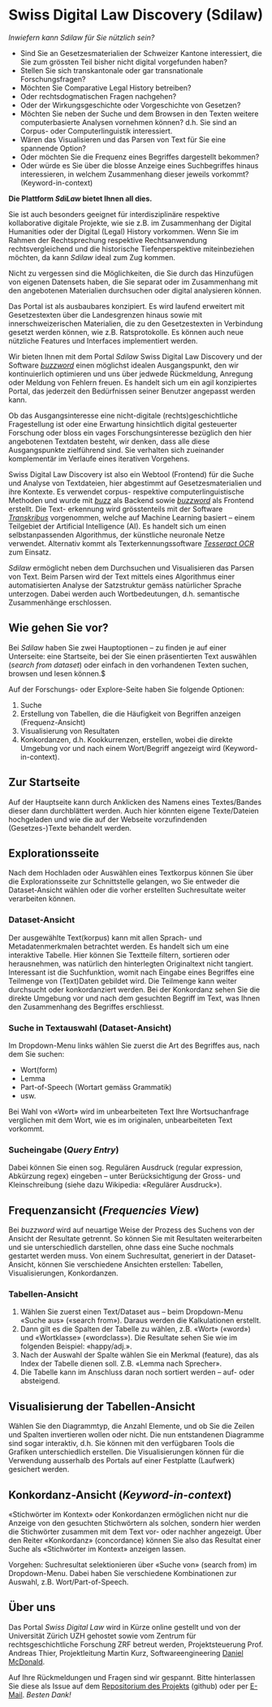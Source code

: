 <br><br>

# Swiss Digital Law Discovery (**Sdilaw**)

*Inwiefern kann *Sdilaw* für Sie nützlich sein?*

* Sind Sie an Gesetzesmaterialien der Schweizer Kantone interessiert, die Sie zum grössten Teil bisher nicht digital vorgefunden haben?
* Stellen Sie sich transkantonale oder gar transnationale Forschungsfragen?
* Möchten Sie Comparative Legal History betreiben?
* Oder rechtsdogmatischen Fragen nachgehen?
* Oder der Wirkungsgeschichte oder Vorgeschichte von Gesetzen?
* Möchten Sie neben der Suche und dem Browsen in den Texten weitere computerbasierte Analysen vornehmen können? d.h. Sie sind an Corpus- oder Computerlinguistik interessiert.
* Wären das Visualisieren und das Parsen von Text für Sie eine spannende Option?
* Oder möchten Sie die Frequenz eines Begriffes dargestellt bekommen? 
* Oder würde es Sie über die blosse Anzeige eines Suchbegriffes hinaus interessieren, in welchem Zusammenhang dieser jeweils vorkommt? (Keyword-in-context)

**Die Plattform *SdiLaw* bietet Ihnen all dies.**

Sie ist auch besonders geeignet für interdisziplinäre respektive kollaborative digitale Projekte, wie sie z.B. im Zusammenhang der Digital Humanities oder der Digital (Legal) History vorkommen. Wenn Sie im Rahmen der Rechtsprechung respektive Rechtsanwendung rechtsvergleichend und die  historische Tiefenperspektive miteinbeziehen möchten, da kann *Sdilaw* ideal zum Zug kommen. 
 
Nicht zu vergessen sind die Möglichkeiten, die Sie durch das Hinzufügen von eigenen Datensets haben, die Sie separat oder im Zusammenhang mit den angebotenen Materialien durchsuchen oder digital analysieren können. 

Das Portal ist als ausbaubares konzipiert. Es wird laufend erweitert mit Gesetzestexten über die Landesgrenzen hinaus sowie mit innerschweizerischen Materialien, die zu den Gesetzestexten in Verbindung gesetzt werden können, wie z.B. Ratsprotokolle. Es können auch neue nützliche Features und Interfaces implementiert werden.

Wir bieten Ihnen mit dem Portal *Sdilaw* Swiss Digital Law Discovery und der Software [*buzzword*](https://github.com/interrogator/buzzword) einen möglichst idealen Ausgangspunkt, den wir kontinuierlich optimieren und uns über jedwede Rückmeldung, Anregung oder Meldung von Fehlern freuen. Es handelt sich um ein agil konzipiertes Portal, das jederzeit den Bedürfnissen seiner Benutzer angepasst werden kann.

Ob das Ausgangsinteresse eine nicht-digitale (rechts)geschichtliche Fragestellung ist oder eine Erwartung hinsichtlich digital gesteuerter Forschung oder bloss ein vages Forschungsinteresse bezüglich den hier angebotenen Textdaten besteht, wir denken, dass alle diese Ausgangspunkte zielführend sind. Sie verhalten sich zueinander komplementär im Verlaufe eines iterativen Vorgehens.

Swiss Digital Law Discovery ist also ein Webtool (Frontend) für die Suche und Analyse von Textdateien, hier abgestimmt auf Gesetzesmaterialien und ihre Kontexte. Es verwendet corpus- respektive computerlinguistische Methoden und wurde mit [*buzz*](https://github.com/interrogator/buzz) als Backend sowie [*buzzword*](https://github.com/interrogator/buzzword) als Frontend erstellt. Die Text-
erkennung wird grösstenteils mit der Software [*Transkribus*](https://transkribus.eu/Transkribus/) vorgenommen, welche auf Machine Learning basiert – einem Teilgebiet der Artificial Intelligence (AI). Es handelt sich um einen selbstanpassenden Algorithmus, der künstliche neuronale Netze verwendet. Alternativ kommt als Texterkennungssoftware [*Tesseract OCR*](https://github.com/tesseract-ocr/tesseract) zum Einsatz.

*Sdilaw* ermöglicht neben dem Durchsuchen und Visualisieren das Parsen von Text. 
Beim Parsen wird der Text mittels eines Algorithmus einer automatisierten Analyse der Satzstruktur gemäss natürlicher Sprache unterzogen. Dabei werden auch Wortbedeutungen, d.h. semantische Zusammenhänge erschlossen. 

## Wie gehen Sie vor?

Bei *Sdilaw* haben Sie zwei Hauptoptionen – zu finden je auf einer Unterseite:
eine Startseite, bei der Sie einen präsentierten Text auswählen (*search from dataset*) oder einfach in den vorhandenen Texten suchen, browsen und lesen können.$

Auf der Forschungs- oder Explore-Seite haben Sie folgende Optionen:

1. Suche
2. Erstellung von Tabellen, die die Häufigkeit von Begriffen anzeigen (Frequenz-Ansicht)
3. Visualisierung von Resultaten
4. Konkordanzen, d.h. Kookkurrenzen, erstellen, wobei die direkte Umgebung vor und nach einem Wort/Begriff angezeigt wird (Keyword-in-context).

## Zur Startseite

Auf der Hauptseite kann durch Anklicken des Namens eines Textes/Bandes dieser dann durchblättert werden.
Auch hier könnten eigene Texte/Dateien hochgeladen und wie die auf der Webseite vorzufindenden (Gesetzes-)Texte behandelt werden. 

## Explorationsseite

Nach dem Hochladen oder Auswählen eines Textkorpus können Sie über die Explorationsseite zur Schnittstelle gelangen, wo Sie entweder die Dataset-Ansicht wählen oder die vorher erstellten Suchresultate weiter verarbeiten können.

### Dataset-Ansicht

Der ausgewählte Text(korpus) kann mit allen Sprach- und Metadatenmerkmalen betrachtet werden. Es handelt sich um eine interaktive Tabelle. Hier können Sie Textteile filtern, sortieren oder herausnehmen, was natürlich den hinterlegten Originaltext nicht tangiert. Interessant ist die Suchfunktion, womit nach Eingabe eines Begriffes eine Teilmenge von (Text)Daten gebildet wird. Die Teilmenge kann weiter durchsucht oder konkordanziert werden. Bei der Konkordanz sehen Sie die direkte Umgebung vor und nach dem gesuchten Begriff im Text, was Ihnen den Zusammenhang des Begriffes erschliesst. 

### Suche in Textauswahl (Dataset-Ansicht)

Im Dropdown-Menu links wählen Sie zuerst die Art des Begriffes aus, nach dem Sie suchen: 

* Wort(form)
* Lemma
* Part-of-Speech (Wortart gemäss Grammatik)
* usw.

Bei Wahl von «Wort» wird im unbearbeiteten Text Ihre Wortsuchanfrage verglichen mit dem Wort, wie es im originalen, unbearbeiteten Text vorkommt.

### Sucheingabe (*Query Entry*)

Dabei können Sie einen sog. Regulären Ausdruck (regular expression, Abkürzung regex) eingeben – unter Berücksichtigung der Gross- und Kleinschreibung (siehe dazu Wikipedia: «Regulärer Ausdruck»).

## Frequenzansicht (*Frequencies View*)

Bei *buzzword* wird auf neuartige Weise der Prozess des Suchens von der Ansicht der Resultate getrennt. So können Sie mit Resultaten weiterarbeiten und sie unterschiedlich darstellen, ohne dass eine Suche nochmals gestartet werden muss. Von einem Suchresultat, generiert in der Dataset-Ansicht, können Sie verschiedene Ansichten erstellen: Tabellen, Visualisierungen, Konkordanzen.

### Tabellen-Ansicht

1. Wählen Sie zuerst einen Text/Dataset aus – beim Dropdown-Menu «Suche aus» («search from»).
Daraus werden die Kalkulationen erstellt. 
2. Dann gilt es die Spalten der Tabelle zu wählen, z.B. «Wort» («word») und «Wortklasse» («wordclass»). Die Resultate sehen Sie wie im folgenden Beispiel: «happy/adj.».
3. Nach der Auswahl der Spalte wählen Sie ein Merkmal (feature), das als Index der Tabelle dienen soll.
Z.B. «Lemma nach Sprecher».
4. Die Tabelle kann im Anschluss daran noch sortiert werden – auf- oder absteigend.

## Visualisierung der Tabellen-Ansicht

Wählen Sie den Diagrammtyp, die Anzahl Elemente, und ob Sie die Zeilen und Spalten invertieren wollen oder nicht. Die nun entstandenen Diagramme sind sogar interaktiv, d.h. Sie können mit den verfügbaren Tools die Grafiken unterschiedlich erstellen. Die Visualisierungen können für die Verwendung ausserhalb des Portals auf einer Festplatte (Laufwerk) gesichert werden. 

## Konkordanz-Ansicht (*Keyword-in-context*)

«Stichwörter im Kontext» oder Konkordanzen ermöglichen nicht nur die Anzeige von den gesuchten Stichwörtern als solchen, sondern hier werden die Stichwörter zusammen mit dem 
Text vor- oder nachher angezeigt. Über den Reiter «Konkordanz» (concordance) können Sie also das Resultat einer Suche als «Stichwörter im Kontext» anzeigen lassen. 

Vorgehen: Suchresultat selektionieren über «Suche von» (search from) im Dropdown-Menu. Dabei haben Sie verschiedene Kombinationen zur Auswahl, z.B. Wort/Part-of-Speech.

## Über uns

Das Portal *Swiss Digital Law* wird in Kürze online gestellt und von der Universität Zürich UZH gehostet sowie vom Zentrum für rechtsgeschichtliche Forschung ZRF betreut werden, Projektsteuerung Prof. Andreas Thier, Projektleitung Martin Kurz, Softwareengineering [Daniel McDonald](https://twitter.com/interro_gator).

Auf Ihre Rückmeldungen und Fragen sind wir gespannt. Bitte hinterlassen Sie diese als Issue auf dem [Repositorium des Projekts](https://github.com/interrogator/buzzword) (github) oder per [E-Mail](mailto:martin.kurz@uzh.ch). *Besten Dank!*
